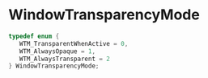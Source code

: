 # WindowTransparencyMode

```C
typedef enum {
   WTM_TransparentWhenActive = 0,
   WTM_AlwaysOpaque = 1,
   WTM_AlwaysTransparent = 2
} WindowTransparencyMode;
```
